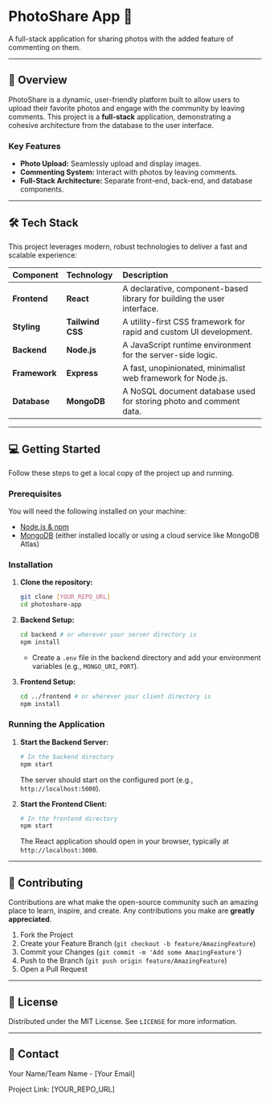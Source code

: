 # PhotoShare App 📸

A full-stack application for sharing photos with the added feature of commenting on them.

---

## 🚀 Overview

PhotoShare is a dynamic, user-friendly platform built to allow users to upload their favorite photos and engage with the community by leaving comments. This project is a **full-stack** application, demonstrating a cohesive architecture from the database to the user interface.

### Key Features
* **Photo Upload:** Seamlessly upload and display images.
* **Commenting System:** Interact with photos by leaving comments.
* **Full-Stack Architecture:** Separate front-end, back-end, and database components.

---

## 🛠️ Tech Stack

This project leverages modern, robust technologies to deliver a fast and scalable experience:

| Component | Technology | Description |
| :--- | :--- | :--- |
| **Frontend** | **React** | A declarative, component-based library for building the user interface. |
| **Styling** | **Tailwind CSS** | A utility-first CSS framework for rapid and custom UI development. |
| **Backend** | **Node.js** | A JavaScript runtime environment for the server-side logic. |
| **Framework** | **Express** | A fast, unopinionated, minimalist web framework for Node.js. |
| **Database** | **MongoDB** | A NoSQL document database used for storing photo and comment data. |

---

## 💻 Getting Started

Follow these steps to get a local copy of the project up and running.

### Prerequisites

You will need the following installed on your machine:
* [Node.js & npm](https://nodejs.org/en/download/)
* [MongoDB](https://www.mongodb.com/try/download/community) (either installed locally or using a cloud service like MongoDB Atlas)

### Installation

1.  **Clone the repository:**
    ```bash
    git clone [YOUR_REPO_URL]
    cd photoshare-app
    ```

2.  **Backend Setup:**
    ```bash
    cd backend # or wherever your server directory is
    npm install
    ```
    * Create a `.env` file in the backend directory and add your environment variables (e.g., `MONGO_URI`, `PORT`).

3.  **Frontend Setup:**
    ```bash
    cd ../frontend # or wherever your client directory is
    npm install
    ```

### Running the Application

1.  **Start the Backend Server:**
    ```bash
    # In the backend directory
    npm start
    ```
    The server should start on the configured port (e.g., `http://localhost:5000`).

2.  **Start the Frontend Client:**
    ```bash
    # In the frontend directory
    npm start
    ```
    The React application should open in your browser, typically at `http://localhost:3000`.

---

## 🤝 Contributing

Contributions are what make the open-source community such an amazing place to learn, inspire, and create. Any contributions you make are **greatly appreciated**.

1.  Fork the Project
2.  Create your Feature Branch (`git checkout -b feature/AmazingFeature`)
3.  Commit your Changes (`git commit -m 'Add some AmazingFeature'`)
4.  Push to the Branch (`git push origin feature/AmazingFeature`)
5.  Open a Pull Request

---

## 📄 License

Distributed under the MIT License. See `LICENSE` for more information.

---

## 📧 Contact

Your Name/Team Name - [Your Email]

Project Link: [YOUR_REPO_URL]
